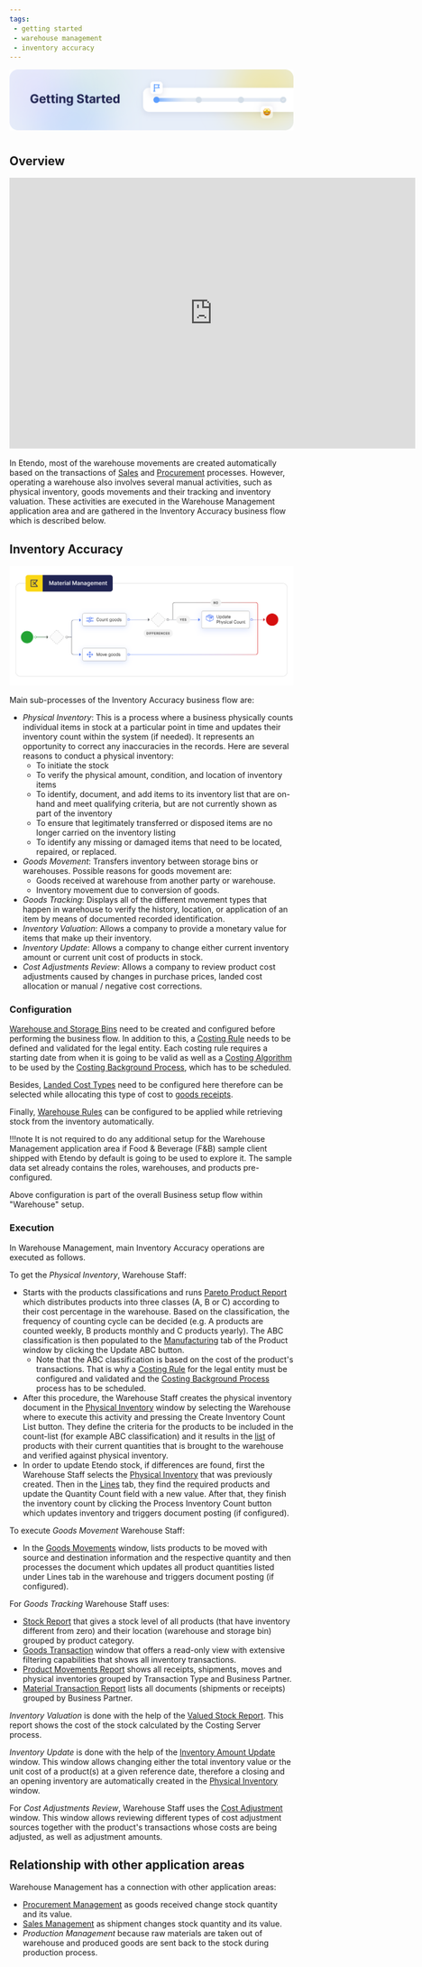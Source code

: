 ```yaml
---
tags: 
 - getting started
 - warehouse management
 - inventory accuracy
---
```


![cover-getting-started.png](/assets/getting-started/overview/cover-getting-started.png)
#

## Overview

<iframe width="720" height="480" src="https://www.youtube.com/embed/l7RMb0Oz7Wo?si=ngxYnwDkiDqwRkLO" title="YouTube video player" frameborder="0" allow="accelerometer; autoplay; clipboard-write; encrypted-media; gyroscope; picture-in-picture; web-share" allowfullscreen></iframe>

In Etendo, most of the warehouse movements are created automatically based on the transactions of [Sales](/products/etendo-classic/user-guide/sales-management/getting-started/) and [Procurement](/products/etendo-classic/user-guide/procurement-management/getting-started/) processes. However, operating a warehouse also involves several manual activities, such as physical inventory, goods movements and their tracking and inventory valuation. These activities are executed in the Warehouse Management application area and are gathered in the Inventory Accuracy business flow which is described below.

## Inventory Accuracy

![](/assets/products/etendo-classic/user-guide/warehouse-management/getting-started/walltowallaccubusprocess.png)

Main sub-processes of the Inventory Accuracy business flow are:

- *Physical Inventory*: This is a process where a business physically counts individual items in stock at a particular point in time and updates their inventory count within the system (if needed). It represents an opportunity to correct any inaccuracies in the records. Here are several reasons to conduct a physical inventory:
    - To initiate the stock
    - To verify the physical amount, condition, and location of inventory items
    - To identify, document, and add items to its inventory list that are on-hand and meet qualifying criteria, but are not currently shown as part of the inventory
    - To ensure that legitimately transferred or disposed items are no longer carried on the inventory listing
    - To identify any missing or damaged items that need to be located, repaired, or replaced.
- *Goods Movement*: Transfers inventory between storage bins or warehouses. Possible reasons for goods movement are:
    - Goods received at warehouse from another party or warehouse.
    - Inventory movement due to conversion of goods.
- *Goods Tracking*: Displays all of the different movement types that happen in warehouse to verify the history, location, or application of an item by means of documented recorded identification.
- *Inventory Valuation*: Allows a company to provide a monetary value for items that make up their inventory.
- *Inventory Update*: Allows a company to change either current inventory amount or current unit cost of products in stock.
- *Cost Adjustments Review*: Allows a company to review product cost adjustments caused by changes in purchase prices, landed cost allocation or manual / negative cost corrections.

### Configuration

[Warehouse and Storage Bins](/products/etendo-classic/user-guide/warehouse-management/setup/#warehouse-and-storage-bins) need to be created and configured before performing the business flow.
In addition to this, a [Costing Rule](/products/etendo-classic/user-guide/warehouse-management/setup/#costing-rules) needs to be defined and validated for the legal entity. Each costing rule requires a starting date from when it is going to be valid as well as a [Costing Algorithm](/products/etendo-classic/user-guide/warehouse-management/setup/#costing-algorithm) to be used by the [Costing Background Process](/products/etendo-classic/user-guide/general-setup/process-scheduling/#costing-background-process), which has to be scheduled.

Besides, [Landed Cost Types](/products/etendo-classic/user-guide/warehouse-management/setup/#landed-cost-type) need to be configured here therefore can be selected while allocating this type of cost to [goods receipts](/products/etendo-classic/user-guide/procurement-management/transactions/#goods-receipts).

Finally, [Warehouse Rules](/products/etendo-classic/user-guide/warehouse-management/setup/#warehouse-rules) can be configured to be applied while retrieving stock from the inventory automatically.

!!!note
        It is not required to do any additional setup for the Warehouse Management application area if Food & Beverage (F&B) sample client shipped with Etendo by default is going to be used to explore it. The sample data set already contains the roles, warehouses, and products pre-configured.

Above configuration is part of the overall Business setup flow within "Warehouse" setup.

### Execution

In Warehouse Management, main Inventory Accuracy operations are executed as follows.

To get the *Physical Inventory*, Warehouse Staff:

- Starts with the products classifications and runs [Pareto Product Report](/products/etendo-classic/user-guide/warehouse-management/analysis-tools/#pareto-product-report) which distributes products into three classes (A, B or C) according to their cost percentage in the warehouse.
Based on the classification, the frequency of counting cycle can be decided (e.g. A products are counted weekly, B products monthly and C products yearly).
The ABC classification is then populated to the [Manufacturing](/products/etendo-classic/user-guide/master-data-management/master-data/#manufacturing) tab of the Product window by clicking the Update ABC button.
    - Note that the ABC classification is based on the cost of the product's transactions. That is why a [Costing Rule](/products/etendo-classic/user-guide/warehouse-management/setup/#costing-rules) for the legal entity must be configured and validated and the [Costing Background Process](/products/etendo-classic/user-guide/general-setup/process-scheduling/#costing-background-process) process has to be scheduled.
- After this procedure, the Warehouse Staff creates the physical inventory document in the [Physical Inventory](/products/etendo-classic/user-guide/warehouse-management/transactions/#physical-inventory) window by selecting the Warehouse where to execute this activity and pressing the Create Inventory Count List button. They define the criteria for the products to be included in the count-list (for example ABC classification) and it results in the [list](/products/etendo-classic/user-guide/warehouse-management/transactions/#lines) of products with their current quantities that is brought to the warehouse and verified against physical inventory.
- In order to update Etendo stock, if differences are found, first the Warehouse Staff selects the [Physical Inventory](/products/etendo-classic/user-guide/warehouse-management/transactions/#physical-inventory) that was previously created. Then in the [Lines](/products/etendo-classic/user-guide/warehouse-management/transactions/#lines) tab, they find the required products and update the Quantity Count field with a new value. After that, they finish the inventory count by clicking the Process Inventory Count button which updates inventory and triggers document posting (if configured).

To execute *Goods Movement* Warehouse Staff:

- In the [Goods Movements](/products/etendo-classic/user-guide/warehouse-management/transactions/#goods-movement) window, lists products to be moved with source and destination information and the respective quantity and then processes the document which updates all product quantities listed under Lines tab in the warehouse and triggers document posting (if configured).

For *Goods Tracking* Warehouse Staff uses:

- [Stock Report](/products/etendo-classic/user-guide/warehouse-management/analysis-tools/#stock-report) that gives a stock level of all products (that have inventory different from zero) and their location (warehouse and storage bin) grouped by product category.
- [Goods Transaction](/products/etendo-classic/user-guide/warehouse-management/transactions/#goods-transaction) window that offers a read-only view with extensive filtering capabilities that shows all inventory transactions.
- [Product Movements Report](/products/etendo-classic/user-guide/warehouse-management/analysis-tools#product-movements-report) shows all receipts, shipments, moves and physical inventories grouped by Transaction Type and Business Partner.
- [Material Transaction Report](/products/etendo-classic/user-guide/warehouse-management/analysis-tools#material-transaction-report) lists all documents (shipments or receipts) grouped by Business Partner.

*Inventory Valuation* is done with the help of the [Valued Stock Report](/products/etendo-classic/user-guide/warehouse-management/analysis-tools#valued-stock-report).
This report shows the cost of the stock calculated by the Costing Server process.

*Inventory Update* is done with the help of the [Inventory Amount Update](/products/etendo-classic/user-guide/warehouse-management/transactions/#inventory-amount-update) window.
This window allows changing either the total inventory value or the unit cost of a product(s) at a given reference date, therefore a closing and an opening inventory are automatically created in the [Physical Inventory](/products/etendo-classic/user-guide/warehouse-management/transactions/#physical-inventory) window.

For *Cost Adjustments Review*, Warehouse Staff uses the [Cost Adjustment](/products/etendo-classic/user-guide/warehouse-management/transactions/#cost-adjustment) window.
This window allows reviewing different types of cost adjustment sources together with the product's transactions whose costs are being adjusted, as well as adjustment amounts.

## Relationship with other application areas

Warehouse Management has a connection with other application areas:

- [Procurement Management](/products/etendo-classic/user-guide/procurement-management/getting-started/) as goods received change stock quantity and its value.
- [Sales Management](/products/etendo-classic/user-guide/sales-management/getting-started/) as shipment changes stock quantity and its value.
- *Production Management* because raw materials are taken out of warehouse and produced goods are sent back to the stock during production process.
